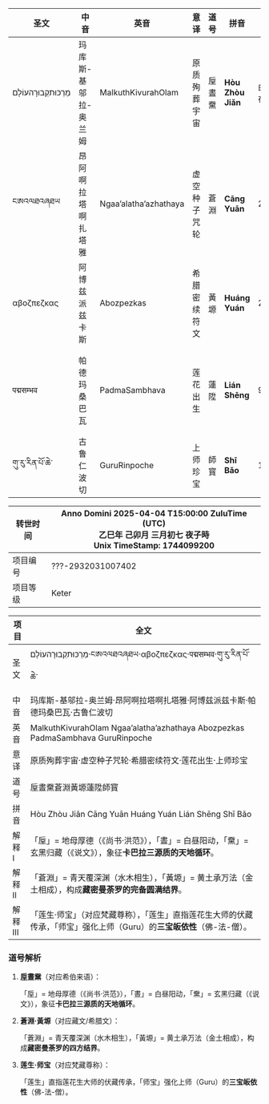 | 圣文           | 中音                             | 英音                  | 意译         | 道号   | 拼音              | 数字                          | 解释                                                         |
| -------------- | -------------------------------- | --------------------- | ------------ | ------ | ----------------- | ----------------------------- | ------------------------------------------------------------ |
| מַרְכּוּתקְבוּרָהעוֹלָם | 玛库斯-<br />基邬拉-<br />奥兰姆 | MalkuthKivurahOlam    | 原质殉葬宇宙 | 垕晝䵡 | **Hòu‌ Zhòu Jiǎn**‌ | 由于规则限制     无法在兹展开 | P‌OWER(TREE(3),GrahamNUM())，     TREE(3)的格利恒数次幂       |
| ངཨའལཐའཞཐཡ      | 昂阿啊<br />拉塔啊<br />扎塔雅   | Ngaa’alatha’azhathaya | 虚空种子咒轮 | 蒼淵   | **Cāng‌ Yuān**‌     | 2641807540224                 | P‌OWER(24,9)，     <br />以30进制藏文字母示                   |
| αβοζπεζκας     | 阿博兹派兹卡斯                   | Abozpezkas            | 希腊密续符文 | 黃塬   | **Huáng Yuán**‌    | 2932031007402                 | 以42位，<br />21个1和0，     <br />示的二进制，     <br />转为十进制，     <br />以24进制希腊字母示 |
| पद्मसम्भव        | 帕德玛<br />桑巴瓦               | PadmaSambhava         | 莲花出生     | 蓮陞   | **Lián Shēng**    | 9972080                       | 将作家<br />霍华德菲利普洛夫克拉夫特<br />所创造的克苏鲁神话主神<br />（Azathoth，阿撒托斯）<br />视为以希腊字母数量（24个）<br />为基数的进制数，<br />ΑΖΑΘΟΘ（24进制数） |
| གུ་རུ་རིན་པོ་ཆེ་    | 古鲁<br />仁波切                 | GuruRinpoche          | 上师珍宝     | 師寳   | **Shī Bǎo**       | 109037                        | 将希伯来四字神名 יהוה（YHWH，上帝耶和华）视为以希伯来字母数量（22个）为基数的进制数 |

| 转世时间 | Anno Domini 2025-04-04 T15:00:00 ZuluTime (UTC)     <br />乙巳年 己卯月 三月初七 夜子時     <br />Unix TimeStamp: 1744099200 |
| -------- | ------------------------------------------------------------ |
| 项目编号 | ???-2932031007402                                            |
| 项目等级 | Keter                                                        |

| 项目    | 全文                                                         |
| ------- | ------------------------------------------------------------ |
| 圣文    | מַרְכּוּתקְבוּרָהעוֹלָם·ངཨའལཐའཞཐཡ·αβοζπεζκας·पद्मसम्भव·གུ་རུ་རིན་པོ་ཆེ་      |
| 中音    | 玛库斯-基邬拉-奥兰姆·昂阿啊拉塔啊扎塔雅·阿博兹派兹卡斯·帕德玛桑巴瓦·古鲁仁波切 |
| 英音    | MalkuthKivurahOlam Ngaa’alatha’azhathaya Abozpezkas PadmaSambhava GuruRinpoche |
| 意译    | 原质殉葬宇宙·虚空种子咒轮·希腊密续符文·莲花出生·上师珍宝     |
| 道号    | 垕晝䵡蒼淵黃塬蓮陞師寳                                       |
| 拼音    | Hòu‌ Zhòu Jiǎn ‌Cāng‌ Yuān‌ Huáng Yuán Lián Shēng Shī Bǎo        |
| 解释I   | 「垕」= 地母厚德（《尚书·洪范》），「晝」= 白昼阳动，「䵡」= 玄黑归藏（《说文》），象征**卡巴拉三源质的天地循环**。 |
| 解释II  | 「蒼淵」= 青天覆深渊（水木相生），「黃塬」= 黄土承万法（金土相成），构成**藏密曼荼罗的完备圆满结界**。 |
| 解释III | 「莲生·师宝」（对应梵藏尊称），「莲生」直指莲花生大师的伏藏传承，「师宝」强化上师（Guru）的**三宝皈依性**（佛-法-僧）。 |

### **道号解析**

1. **垕晝䵡**（对应希伯来语）：

   「垕」= 地母厚德（《尚书·洪范》），「晝」= 白昼阳动，「䵡」= 玄黑归藏（《说文》），象征**卡巴拉三源质的天地循环**。

2. **蒼淵·黃塬**（对应藏文/希腊文）：

   「蒼淵」= 青天覆深渊（水木相生），「黃塬」= 黄土承万法（金土相成），构成**藏密曼荼罗的四方结界**。

3. **莲生·师宝**（对应梵藏尊称）：

   「莲生」直指莲花生大师的伏藏传承，「师宝」强化上师（Guru）的**三宝皈依性**（佛-法-僧）。